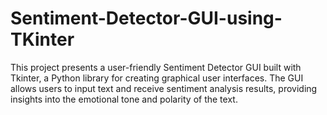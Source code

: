 # Sentiment-Detector-GUI-using-TKinter
 This project presents a user-friendly Sentiment Detector GUI built with Tkinter, a Python library for creating graphical user interfaces. The GUI allows users to input text and receive sentiment analysis results, providing insights into the emotional tone and polarity of the text. 

